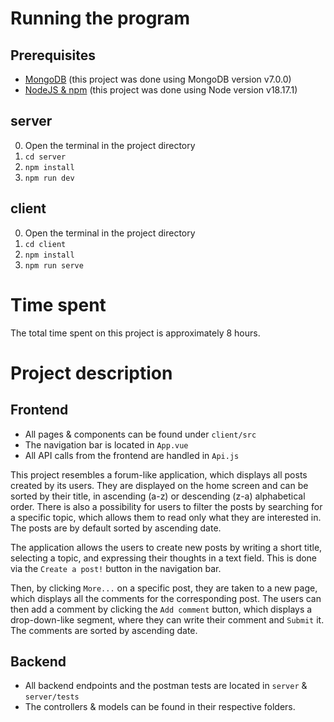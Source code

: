 # Running the program

## Prerequisites

- [MongoDB](https://www.mongodb.com/) (this project was done using MongoDB version v7.0.0)
- [NodeJS & npm](https://nodejs.org/en/) (this project was done using Node version v18.17.1)

## server

0. Open the terminal in the project directory
1. `cd server`
2. `npm install`
3. `npm run dev`

## client

0. Open the terminal in the project directory
1. `cd client`
2. `npm install`
3. `npm run serve`

# Time spent

The total time spent on this project is approximately 8 hours.

# Project description

## Frontend

- All pages & components can be found under `client/src`
- The navigation bar is located in `App.vue`
- All API calls from the frontend are handled in `Api.js`

This project resembles a forum-like application, which displays all posts created by its users. They are displayed on the home screen and can be sorted by their title, in ascending (a-z) or descending (z-a) alphabetical order. There is also a possibility for users to filter the posts by searching for a specific topic, which allows them to read only what they are interested in.
The posts are by default sorted by ascending date.

The application allows the users to create new posts by writing a short title, selecting a topic, and expressing their thoughts in a text field. This is done via the `Create a post!` button in the navigation bar.

Then, by clicking `More...` on a specific post, they are taken to a new page, which displays all the comments for the corresponding post. The users can then add a comment by clicking the `Add comment` button, which displays a drop-down-like segment, where they can write their comment and `Submit` it. The comments are sorted by ascending date.

## Backend

- All backend endpoints and the postman tests are located in `server` & `server/tests`
- The controllers & models can be found in their respective folders.
